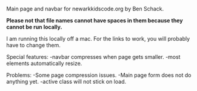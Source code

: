 Main page and navbar for newarkkidscode.org by Ben Schack.

**Please not that file names cannot have spaces in them because they cannot be run locally.**

I am running this locally off a mac. For the links to work, you will probably have to change them.

Special features:
  -navbar compresses when page gets smaller.
  -most elements automatically resize.


Problems:
  -Some page compression issues.
  -Main page form does not do anything yet.
  -active class will not stick on load.
